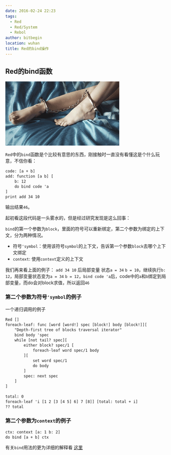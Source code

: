 ```yaml
---
date: 2016-02-24 22:23
tags: 
  - Red
  - Red/System
  - Rebol
author: bitbegin
location: wuhan
title: Red的bind操作
---
```


## Red的bind函数

![](/2016-02-24-bind-in-red/bind.gif)


`Red`中的`bind`函数是个比较有意思的东西，刚接触时一直没有看懂这是个什么玩意，不信你看：

```
code: [a + b]
add: function [a b] [
    b: 12
    do bind code 'a
]
print add 34 10
```

输出结果`46`。

起初看这段代码是一头雾水的，但是经过研究发现是这么回事：

`bind`的第一个参数为`block`，里面的符号可以重新绑定，第二个参数为绑定的上下文，分为两种情况。

* 符号`'symbol`：使用该符号`symbol`的上下文，告诉第一个参数`block`去哪个上下文绑定
* `context`: 使用`context`定义的上下文 

我们再来看上面的例子：
`add 34 10` 后局部变量 状态`a = 34` `b = 10`，继续执行`b: 12`，局部变量状态变为`a = 34` `b = 12`，`bind code 'a`后，code中的`a`和`b`绑定到局部变量，而do会对block求值，所以返回`46`

### 第二个参数为符号`'symbol`的例子

一个递归调用的例子

```
Red []
foreach-leaf: func [word [word!] spec [block!] body [block!]][
    "Depth-first tree of blocks traversal iterator"
    bind body 'spec
    while [not tail? spec][
        either block? spec/1 [
            foreach-leaf word spec/1 body
        ][
            set word spec/1
            do body
        ]
        spec: next spec
    ]
]

total: 0
foreach-leaf 'i [1 2 [3 [4 5] 6] 7 [8]] [total: total + i]
?? total
```

### 第二个参数为`context`的例子

```
ctx: context [a: 1 b: 2]
do bind [a + b] ctx
```

有关`bind`用法的更为详细的解释看 [这里](http://www.pat665.free.fr/doc/bind.html)

<Vssue :title="$title" />
